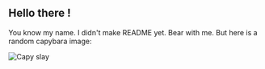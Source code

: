 ## Hello there !

You know my name. I didn't make README yet. Bear with me.
But here is a random capybara image:

![Capy slay](https://api.capy.lol/v1/capybara)
